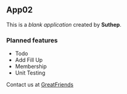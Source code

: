 ## App02

This is a _blank application_ created
by **Suthep**.

### Planned features
* Todo
* Add Fill Up
* Membership
* Unit Testing

Contact us at 
[GreatFriends](http://next.greatfriends.biz)
